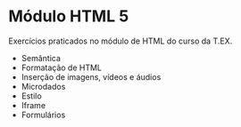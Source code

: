 # Módulo HTML 5
Exercícios praticados no módulo de HTML do curso da T.EX.

- Semântica
- Formatação de HTML
- Inserção de imagens, vídeos e áudios
- Microdados
- Estilo
- Iframe
- Formulários